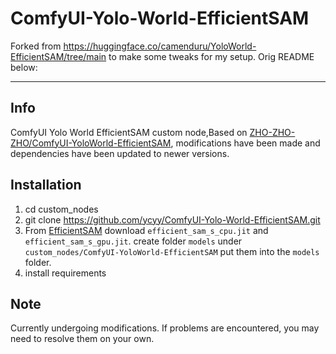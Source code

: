 # ComfyUI-Yolo-World-EfficientSAM

Forked from https://huggingface.co/camenduru/YoloWorld-EfficientSAM/tree/main to make some tweaks for my setup. Orig README below:

---

## Info
ComfyUI Yolo World EfficientSAM custom node,Based on [ZHO-ZHO-ZHO/ComfyUI-YoloWorld-EfficientSAM](https://github.com/ZHO-ZHO-ZHO/ComfyUI-YoloWorld-EfficientSAM), modifications have been made and dependencies have been updated to newer versions.

## Installation
1. cd custom_nodes
2. git clone https://github.com/ycyy/ComfyUI-Yolo-World-EfficientSAM.git
3. From [EfficientSAM](https://huggingface.co/camenduru/YoloWorld-EfficientSAM/tree/main) download `efficient_sam_s_cpu.jit` and `efficient_sam_s_gpu.jit`. create folder `models` under `custom_nodes/ComfyUI-YoloWorld-EfficientSAM` put them into the `models` folder.
4. install requirements

## Note
Currently undergoing modifications. If problems are encountered, you may need to resolve them on your own.
